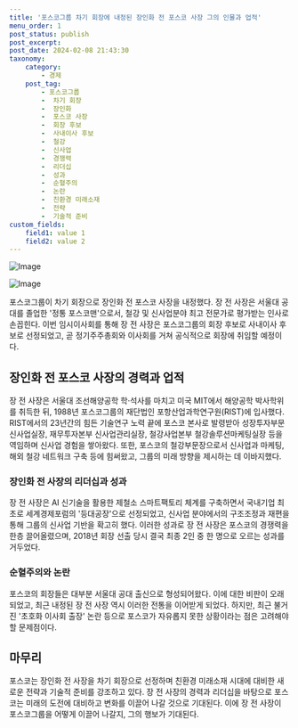 ```yaml
---
title: '포스코그룹 차기 회장에 내정된 장인화 전 포스코 사장 그의 인물과 업적'
menu_order: 1
post_status: publish
post_excerpt: 
post_date: 2024-02-08 21:43:30
taxonomy:
    category:
        - 경제
    post_tag:
        - 포스코그룹
        -  차기 회장
        -  장인화
        -  포스코 사장
        -  회장 후보
        -  사내이사 후보
        -  철강
        -  신사업
        -  경쟁력
        -  리더십
        -  성과
        -  순혈주의
        -  논란
        -  친환경 미래소재
        -  전략
        -  기술적 준비
custom_fields:
    field1: value 1
    field2: value 2
---
```


![Image](https://imgnews.pstatic.net/image/293/2024/02/08/0000051539_001_20240208173301296.png?type=w647)

![Image](https://imgnews.pstatic.net/image/293/2024/02/08/0000051539_002_20240208173301372.png?type=w647)

포스코그룹이 차기 회장으로 장인화 전 포스코 사장을 내정했다. 장 전 사장은 서울대 공대를 졸업한 '정통 포스코맨'으로서, 철강 및 신사업분야 최고 전문가로 평가받는 인사로 손꼽힌다. 이번 임시이사회를 통해 장 전 사장은 포스코그룹의 회장 후보로 사내이사 후보로 선정되었고, 곧 정기주주총회와 이사회를 거쳐 공식적으로 회장에 취임할 예정이다.
## 장인화 전 포스코 사장의 경력과 업적
장 전 사장은 서울대 조선해양공학 학·석사를 마치고 미국 MIT에서 해양공학 박사학위를 취득한 뒤, 1988년 포스코그룹의 재단법인 포항산업과학연구원(RIST)에 입사했다. RIST에서의 23년간의 힘든 기술연구 노력 끝에 포스코 본사로 발령받아 성장투자부문 신사업실장, 재무투자본부 신사업관리실장, 철강사업본부 철강솔루션마케팅실장 등을 역임하며 신사업 경험을 쌓아왔다. 또한, 포스코의 철강부문장으로서 신사업과 마케팅, 해외 철강 네트워크 구축 등에 힘써왔고, 그룹의 미래 방향을 제시하는 데 이바지했다.
### 장인화 전 사장의 리더십과 성과
장 전 사장은 AI 신기술을 활용한 제철소 스마트팩토리 체계를 구축하면서 국내기업 최초로 세계경제포럼의 '등대공장'으로 선정되었고, 신사업 분야에서의 구조조정과 재편을 통해 그룹의 신사업 기반을 확고히 했다. 이러한 성과로 장 전 사장은 포스코의 경쟁력을 한층 끌어올렸으며, 2018년 회장 선출 당시 결국 최종 2인 중 한 명으로 오르는 성과를 거두었다.
### 순혈주의와 논란
포스코의 회장들은 대부분 서울대 공대 출신으로 형성되어왔다. 이에 대한 비판이 오래되었고, 최근 내정된 장 전 사장 역시 이러한 전통을 이어받게 되었다. 하지만, 최근 불거진 '초호화 이사회 출장' 논란 등으로 포스코가 자유롭지 못한 상황이라는 점은 고려해야 할 문제점이다.
## 마무리
포스코는 장인화 전 사장을 차기 회장으로 선정하며 친환경 미래소재 시대에 대비한 새로운 전략과 기술적 준비를 강조하고 있다. 장 전 사장의 경력과 리더십을 바탕으로 포스코는 미래의 도전에 대비하고 변화를 이끌어 나갈 것으로 기대된다. 이에 장 전 사장이 포스코그룹을 어떻게 이끌어 나갈지, 그의 행보가 기대된다.
